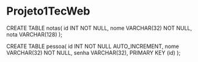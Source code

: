 # Projeto1TecWeb

CREATE TABLE notas(
 id INT NOT NULL,
 nome VARCHAR(32) NOT NULL,
 nota	VARCHAR(128)
);	


CREATE TABLE pessoa(
 id INT NOT NULL AUTO_INCREMENT,
 nome VARCHAR(32) NOT NULL,
 senha VARCHAR(32),
 PRIMARY KEY (id)
);